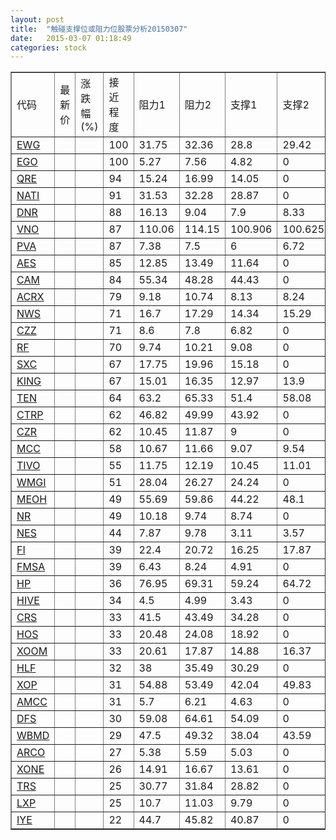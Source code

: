 ```yaml
---
layout: post
title:  "触碰支撑位或阻力位股票分析20150307"
date:   2015-03-07 01:18:49
categories: stock
---
```

<script type="text/javascript">
var stockList = []
stockList.push('gb_ewg');
stockList.push('gb_ego');
stockList.push('gb_qre');
stockList.push('gb_nati');
stockList.push('gb_dnr');
stockList.push('gb_vno');
stockList.push('gb_pva');
stockList.push('gb_aes');
stockList.push('gb_cam');
stockList.push('gb_acrx');
stockList.push('gb_nws');
stockList.push('gb_czz');
stockList.push('gb_rf');
stockList.push('gb_sxc');
stockList.push('gb_king');
stockList.push('gb_ten');
stockList.push('gb_ctrp');
stockList.push('gb_czr');
stockList.push('gb_mcc');
stockList.push('gb_tivo');
stockList.push('gb_wmgi');
stockList.push('gb_meoh');
stockList.push('gb_nr');
stockList.push('gb_nes');
stockList.push('gb_fi');
stockList.push('gb_fmsa');
stockList.push('gb_hp');
stockList.push('gb_hive');
stockList.push('gb_crs');
stockList.push('gb_hos');
stockList.push('gb_xoom');
stockList.push('gb_hlf');
stockList.push('gb_xop');
stockList.push('gb_amcc');
stockList.push('gb_dfs');
stockList.push('gb_wbmd');
stockList.push('gb_arco');
stockList.push('gb_xone');
stockList.push('gb_trs');
stockList.push('gb_lxp');
stockList.push('gb_iye');
</script>
<table border="1">
 <tr>
 <td>代码</td>
 <td>最新价</td>
 <td>涨跌幅(%)</td>
 <td>接近程度</td>
 <td>阻力1</td>
 <td>阻力2</td>
 <td>支撑1</td>
 <td>支撑2</td>
</tr>
  <tr id="ewg" class="green">
  <td><a href="http://stock.finance.sina.com.cn/usstock/quotes/EWG.html" target="_blank">EWG</a></td><td></td><td></td><td>100</td><td>31.75</td><td>32.36</td><td>28.8</td><td>29.42</td></tr>
  <tr id="ego" class="red">
  <td><a href="http://stock.finance.sina.com.cn/usstock/quotes/EGO.html" target="_blank">EGO</a></td><td></td><td></td><td>100</td><td>5.27</td><td>7.56</td><td>4.82</td><td>0</td></tr>
  <tr id="qre" class="red">
  <td><a href="http://stock.finance.sina.com.cn/usstock/quotes/QRE.html" target="_blank">QRE</a></td><td></td><td></td><td>94</td><td>15.24</td><td>16.99</td><td>14.05</td><td>0</td></tr>
  <tr id="nati" class="red">
  <td><a href="http://stock.finance.sina.com.cn/usstock/quotes/NATI.html" target="_blank">NATI</a></td><td></td><td></td><td>91</td><td>31.53</td><td>32.28</td><td>28.87</td><td>0</td></tr>
  <tr id="dnr" class="green">
  <td><a href="http://stock.finance.sina.com.cn/usstock/quotes/DNR.html" target="_blank">DNR</a></td><td></td><td></td><td>88</td><td>16.13</td><td>9.04</td><td>7.9</td><td>8.33</td></tr>
  <tr id="vno" class="red">
  <td><a href="http://stock.finance.sina.com.cn/usstock/quotes/VNO.html" target="_blank">VNO</a></td><td></td><td></td><td>87</td><td>110.06</td><td>114.15</td><td>100.906</td><td>100.625</td></tr>
  <tr id="pva" class="red">
  <td><a href="http://stock.finance.sina.com.cn/usstock/quotes/PVA.html" target="_blank">PVA</a></td><td></td><td></td><td>87</td><td>7.38</td><td>7.5</td><td>6</td><td>6.72</td></tr>
  <tr id="aes" class="red">
  <td><a href="http://stock.finance.sina.com.cn/usstock/quotes/AES.html" target="_blank">AES</a></td><td></td><td></td><td>85</td><td>12.85</td><td>13.49</td><td>11.64</td><td>0</td></tr>
  <tr id="cam" class="red">
  <td><a href="http://stock.finance.sina.com.cn/usstock/quotes/CAM.html" target="_blank">CAM</a></td><td></td><td></td><td>84</td><td>55.34</td><td>48.28</td><td>44.43</td><td>0</td></tr>
  <tr id="acrx" class="red">
  <td><a href="http://stock.finance.sina.com.cn/usstock/quotes/ACRX.html" target="_blank">ACRX</a></td><td></td><td></td><td>79</td><td>9.18</td><td>10.74</td><td>8.13</td><td>8.24</td></tr>
  <tr id="nws" class="red">
  <td><a href="http://stock.finance.sina.com.cn/usstock/quotes/NWS.html" target="_blank">NWS</a></td><td></td><td></td><td>71</td><td>16.7</td><td>17.29</td><td>14.34</td><td>15.29</td></tr>
  <tr id="czz" class="green">
  <td><a href="http://stock.finance.sina.com.cn/usstock/quotes/CZZ.html" target="_blank">CZZ</a></td><td></td><td></td><td>71</td><td>8.6</td><td>7.8</td><td>6.82</td><td>0</td></tr>
  <tr id="rf" class="red">
  <td><a href="http://stock.finance.sina.com.cn/usstock/quotes/RF.html" target="_blank">RF</a></td><td></td><td></td><td>70</td><td>9.74</td><td>10.21</td><td>9.08</td><td>0</td></tr>
  <tr id="sxc" class="red">
  <td><a href="http://stock.finance.sina.com.cn/usstock/quotes/SXC.html" target="_blank">SXC</a></td><td></td><td></td><td>67</td><td>17.75</td><td>19.96</td><td>15.18</td><td>0</td></tr>
  <tr id="king" class="red">
  <td><a href="http://stock.finance.sina.com.cn/usstock/quotes/KING.html" target="_blank">KING</a></td><td></td><td></td><td>67</td><td>15.01</td><td>16.35</td><td>12.97</td><td>13.9</td></tr>
  <tr id="ten" class="green">
  <td><a href="http://stock.finance.sina.com.cn/usstock/quotes/TEN.html" target="_blank">TEN</a></td><td></td><td></td><td>64</td><td>63.2</td><td>65.33</td><td>51.4</td><td>58.08</td></tr>
  <tr id="ctrp" class="red">
  <td><a href="http://stock.finance.sina.com.cn/usstock/quotes/CTRP.html" target="_blank">CTRP</a></td><td></td><td></td><td>62</td><td>46.82</td><td>49.99</td><td>43.92</td><td>0</td></tr>
  <tr id="czr" class="red">
  <td><a href="http://stock.finance.sina.com.cn/usstock/quotes/CZR.html" target="_blank">CZR</a></td><td></td><td></td><td>62</td><td>10.45</td><td>11.87</td><td>9</td><td>0</td></tr>
  <tr id="mcc" class="green">
  <td><a href="http://stock.finance.sina.com.cn/usstock/quotes/MCC.html" target="_blank">MCC</a></td><td></td><td></td><td>58</td><td>10.67</td><td>11.66</td><td>9.07</td><td>9.54</td></tr>
  <tr id="tivo" class="green">
  <td><a href="http://stock.finance.sina.com.cn/usstock/quotes/TIVO.html" target="_blank">TIVO</a></td><td></td><td></td><td>55</td><td>11.75</td><td>12.19</td><td>10.45</td><td>11.01</td></tr>
  <tr id="wmgi" class="green">
  <td><a href="http://stock.finance.sina.com.cn/usstock/quotes/WMGI.html" target="_blank">WMGI</a></td><td></td><td></td><td>51</td><td>28.04</td><td>26.27</td><td>24.24</td><td>0</td></tr>
  <tr id="meoh" class="red">
  <td><a href="http://stock.finance.sina.com.cn/usstock/quotes/MEOH.html" target="_blank">MEOH</a></td><td></td><td></td><td>49</td><td>55.69</td><td>59.86</td><td>44.22</td><td>48.1</td></tr>
  <tr id="nr" class="red">
  <td><a href="http://stock.finance.sina.com.cn/usstock/quotes/NR.html" target="_blank">NR</a></td><td></td><td></td><td>49</td><td>10.18</td><td>9.74</td><td>8.74</td><td>0</td></tr>
  <tr id="nes" class="green">
  <td><a href="http://stock.finance.sina.com.cn/usstock/quotes/NES.html" target="_blank">NES</a></td><td></td><td></td><td>44</td><td>7.87</td><td>9.78</td><td>3.11</td><td>3.57</td></tr>
  <tr id="fi" class="green">
  <td><a href="http://stock.finance.sina.com.cn/usstock/quotes/FI.html" target="_blank">FI</a></td><td></td><td></td><td>39</td><td>22.4</td><td>20.72</td><td>16.25</td><td>17.87</td></tr>
  <tr id="fmsa" class="red">
  <td><a href="http://stock.finance.sina.com.cn/usstock/quotes/FMSA.html" target="_blank">FMSA</a></td><td></td><td></td><td>39</td><td>6.43</td><td>8.24</td><td>4.91</td><td>0</td></tr>
  <tr id="hp" class="green">
  <td><a href="http://stock.finance.sina.com.cn/usstock/quotes/HP.html" target="_blank">HP</a></td><td></td><td></td><td>36</td><td>76.95</td><td>69.31</td><td>59.24</td><td>64.72</td></tr>
  <tr id="hive" class="red">
  <td><a href="http://stock.finance.sina.com.cn/usstock/quotes/HIVE.html" target="_blank">HIVE</a></td><td></td><td></td><td>34</td><td>4.5</td><td>4.99</td><td>3.43</td><td>0</td></tr>
  <tr id="crs" class="red">
  <td><a href="http://stock.finance.sina.com.cn/usstock/quotes/CRS.html" target="_blank">CRS</a></td><td></td><td></td><td>33</td><td>41.5</td><td>43.49</td><td>34.28</td><td>0</td></tr>
  <tr id="hos" class="red">
  <td><a href="http://stock.finance.sina.com.cn/usstock/quotes/HOS.html" target="_blank">HOS</a></td><td></td><td></td><td>33</td><td>20.48</td><td>24.08</td><td>18.92</td><td>0</td></tr>
  <tr id="xoom" class="green">
  <td><a href="http://stock.finance.sina.com.cn/usstock/quotes/XOOM.html" target="_blank">XOOM</a></td><td></td><td></td><td>33</td><td>20.61</td><td>17.87</td><td>14.88</td><td>16.37</td></tr>
  <tr id="hlf" class="green">
  <td><a href="http://stock.finance.sina.com.cn/usstock/quotes/HLF.html" target="_blank">HLF</a></td><td></td><td></td><td>32</td><td>38</td><td>35.49</td><td>30.29</td><td>0</td></tr>
  <tr id="xop" class="green">
  <td><a href="http://stock.finance.sina.com.cn/usstock/quotes/XOP.html" target="_blank">XOP</a></td><td></td><td></td><td>31</td><td>54.88</td><td>53.49</td><td>42.04</td><td>49.83</td></tr>
  <tr id="amcc" class="red">
  <td><a href="http://stock.finance.sina.com.cn/usstock/quotes/AMCC.html" target="_blank">AMCC</a></td><td></td><td></td><td>31</td><td>5.7</td><td>6.21</td><td>4.63</td><td>0</td></tr>
  <tr id="dfs" class="green">
  <td><a href="http://stock.finance.sina.com.cn/usstock/quotes/DFS.html" target="_blank">DFS</a></td><td></td><td></td><td>30</td><td>59.08</td><td>64.61</td><td>54.09</td><td>0</td></tr>
  <tr id="wbmd" class="green">
  <td><a href="http://stock.finance.sina.com.cn/usstock/quotes/WBMD.html" target="_blank">WBMD</a></td><td></td><td></td><td>29</td><td>47.5</td><td>49.32</td><td>38.04</td><td>43.59</td></tr>
  <tr id="arco" class="red">
  <td><a href="http://stock.finance.sina.com.cn/usstock/quotes/ARCO.html" target="_blank">ARCO</a></td><td></td><td></td><td>27</td><td>5.38</td><td>5.59</td><td>5.03</td><td>0</td></tr>
  <tr id="xone" class="red">
  <td><a href="http://stock.finance.sina.com.cn/usstock/quotes/XONE.html" target="_blank">XONE</a></td><td></td><td></td><td>26</td><td>14.91</td><td>16.67</td><td>13.61</td><td>0</td></tr>
  <tr id="trs" class="red">
  <td><a href="http://stock.finance.sina.com.cn/usstock/quotes/TRS.html" target="_blank">TRS</a></td><td></td><td></td><td>25</td><td>30.77</td><td>31.84</td><td>28.82</td><td>0</td></tr>
  <tr id="lxp" class="red">
  <td><a href="http://stock.finance.sina.com.cn/usstock/quotes/LXP.html" target="_blank">LXP</a></td><td></td><td></td><td>25</td><td>10.7</td><td>11.03</td><td>9.79</td><td>0</td></tr>
  <tr id="iye" class="red">
  <td><a href="http://stock.finance.sina.com.cn/usstock/quotes/IYE.html" target="_blank">IYE</a></td><td></td><td></td><td>22</td><td>44.7</td><td>45.82</td><td>40.87</td><td>0</td></tr>
</table>
